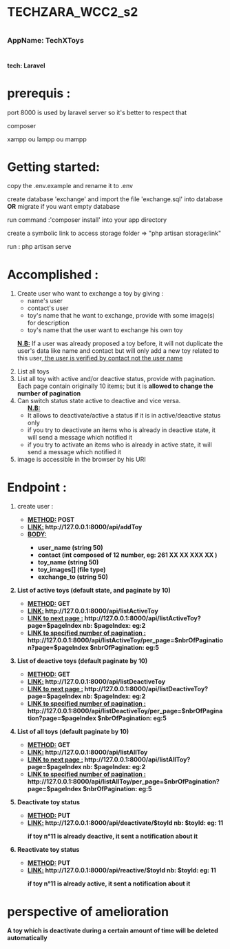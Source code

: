 # <h1>TECHZARA_WCC2_s2</h1>

# <h3>AppName: TechXToys</h3>
# <h4> tech: Laravel </h4>

# prerequis : 
<p>port 8000 is used by laravel server so it's better to respect that</p>
<p>composer</p>
<p>xampp ou lampp ou mampp</p>

# Getting started:
<p>copy the .env.example and rename it to .env</p>
<p>create database 'exchange' and import the file 'exchange.sql' into database <b>OR</b> migrate if you want empty database</p>
<p> run command :'composer install' into your app directory</p>
<p>create a symbolic link to access storage folder => "php artisan storage:link"</p>
<p>run : php artisan serve</p>

# Accomplished :

<ol>
    <li>
    Create user who want to exchange a toy by giving  :
        <ul>
            <li>name's user</li>
            <li>contact's user</li>
            <li>toy's name that he want to exchange, provide with some image(s) for description</li>
            <li>toy's name that the user want to exchange his own toy </li>
        </ul>
        <p><b><u>N.B:</u></b> If a user was already proposed a toy before, it will not duplicate the user's data like name and contact but will only add a new toy related to this user,<u> the user is verified by contact not the user name </u></p>
    </li>
    <li>List all toys</li>
    <li>List all toy with active and/or deactive status, provide with pagination. Each page contain originally 10 items; but it is <b>allowed to change the number of pagination</b></li>
    <li>
        Can switch status state active to deactive and vice versa.
        <ul>
            <b><u>N.B:</u></b>
            <li>It allows to deactivate/active a status if it is in active/deactive status only</li>
            <li>if you try to deactivate an items who is already in deactive state, it will send a message which notified it</li>
            <li>if you try to activate an items who is already in active state, it will send a message which notified it</li>
        </ul>
    </li>
    <li> image is accessible in the browser by his URI</li>
</ol>

# Endpoint :

<ol>
    <li>
        <p>create user : </p>
        <ul>
            <li><b><u>METHOD:</u> POST</b></li>
            <li><b><u>LINK:</u> http://127.0.0.1:8000/api/addToy</b></li>
            <li>
                <b><u>BODY:</u>  
                <ul>
                    <li>user_name (string 50)</li>
                    <li>contact (int composed of 12 number, eg: 261 XX XX XXX XX )</li>
                    <li>toy_name (string 50)</li>
                    <li>toy_images[] (file type)</li>
                    <li>exchange_to (string 50)</li>
                </ul>
            </li>
        </ul>
    </li>
    <li>
        <p>List of active toys (default state, and paginate by 10)</p>
        <ul>
            <li><b><u>METHOD:</u> GET</b></li>
            <li><b><u>LINK:</u> http://127.0.0.1:8000/api/listActiveToy</b></li>
            <li><b><u>LINK to next page :</u> http://127.0.0.1:8000/api/listActiveToy?page=$pageIndex</b> nb: $pageIndex: eg:2</li>
            <li><b><u>LINK to specified number of pagination :</u> http://127.0.0.1:8000/api/listActiveToy/per_page=$nbrOfPagination?page=$pageIndex</b> $nbrOfPagination: eg:5</li>
        </ul>
    </li>
    <li>
        <p>List of deactive toys (default paginate by 10)</p>
        <ul>
            <li><b><u>METHOD:</u> GET</b></li>
            <li><b><u>LINK:</u> http://127.0.0.1:8000/api/listDeactiveToy</b></li>
            <li><b><u>LINK to next page :</u> http://127.0.0.1:8000/api/listDeactiveToy?page=$pageIndex</b> nb: $pageIndex: eg:2</li>
            <li><b><u>LINK to specified number of pagination :</u> http://127.0.0.1:8000/api/listDeactiveToy/per_page=$nbrOfPagination?page=$pageIndex</b> $nbrOfPagination: eg:5</li>
        </ul>
    </li>
    <li>
        <p>List of all toys (default paginate by 10) </p>
        <ul>
            <li><b><u>METHOD:</u> GET</b></li>
            <li><b><u>LINK:</u> http://127.0.0.1:8000/api/listAllToy</b></li>
            <li><b><u>LINK to next page :</u> http://127.0.0.1:8000/api/listAllToy?page=$pageIndex</b> nb: $pageIndex: eg:2</li>
            <li><b><u>LINK to specified number of pagination :</u> http://127.0.0.1:8000/api/listAllToy/per_page=$nbrOfPagination?page=$pageIndex</b> $nbrOfPagination: eg:5</li>
        </ul>
    </li>
    <li>
        <p>Deactivate toy status </p>
        <ul>
            <li><b><u>METHOD:</u> PUT</b></li>
            <li><b><u>LINK:</u> http://127.0.0.1:8000/api/deactivate/$toyId</b> nb: $toyId: eg: 11</li>
            <p>if toy n°11 is already deactive, it sent a notification about it</p>
        </ul>
    </li>
    <li>
        <p>Reactivate toy status </p>
        <ul>
            <li><b><u>METHOD:</u> PUT</b></li>
            <li><b><u>LINK:</u> http://127.0.0.1:8000/api/reactive/$toyId</b> nb: $toyId: eg: 11</li>
            <p>if toy n°11 is already active, it sent a notification about it</p>
        </ul>
    </li>
   
</ol>


# perspective of amelioration

<p>A toy which is deactivate during a certain amount of time will be deleted automatically</p>
